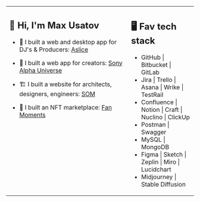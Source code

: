 <table><tr><td valign="top" width="65%">

## 👋 Hi, I'm Max Usatov

- 🎵 I built a web and desktop app for DJ's & Producers: <a href="https://aslice.com/">Aslice<a/>

- 📸 I built a web app for creators: <a href="https://alphauniverse.com/">Sony Alpha Universe<a/>

- 🏗️ I built a website for architects, designers, engineers: <a href="https://www.som.com/">SOM<a/>
 
- 🏀 I built an NFT marketplace: <a href="https://fanmoments.co/">Fan Moments<a/>
 
</td><td valign="top" width="35%">

## 🖥️ Fav tech stack

- GitHub | Bitbucket | GitLab
- Jira | Trello | Asana | Wrike | TestRail
- Confluence | Notion | Craft | Nuclino | ClickUp
- Postman | Swagger
- MySQL | MongoDB
- Figma | Sketch | Zeplin | Miro | Lucidchart
- Midjourney | Stable Diffusion
 
</tr></tr></table> 
